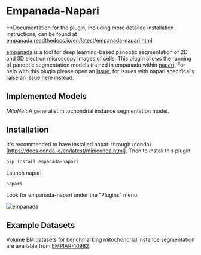 # Empanada-Napari

**Documentation for the plugin, including more detailed installation instructions, can be found at [empanada.readthedocs.io/en/latest/empanada-napari.html](empanada.readthedocs.io/en/latest/empanada-napari.html).

[empanada](https://github.com/volume-em/empanada) is a tool for deep learning-based panoptic segmentation of 2D and 3D electron microscopy images of cells.
This plugin allows the running of panoptic segmentation models trained in empanada within [napari](https://napari.org).
For help with this plugin please open an [issue](https://github.com/volume-em/empanada-napari/issues), for issues with napari specifically
raise an [issue here instead](https://github.com/napari/napari/issues).

## Implemented Models

*MitoNet*: A generalist mitochondrial instance segmentation model.

## Installation

It's recommended to have installed napari through (conda)[https://docs.conda.io/en/latest/miniconda.html].
Then to install this plugin:

```shell
pip install empanada-napari
```

Launch napari:

```shell
napari
```

Look for empanada-napari under the "Plugins" menu.

![empanada](images/demo.gif)


## Example Datasets

Volume EM datasets for benchmarking mitochondrial instance segmentation are available from
[EMPIAR-10982](https://www.ebi.ac.uk/empiar/EMPIAR-10982/).
